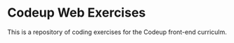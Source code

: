 # Codeup Web Exercises

This is a repository of coding exercises for the Codeup front-end curriculm.